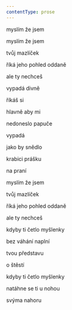 ```yaml
---
contentType: prose
---
```


<section>

myslím že jsem

myslím že jsem

tvůj mazlíček

říká jeho pohled oddaně

ale ty nechceš

vypadá divně

říkáš si

hlavně aby mi

nedoneslo papuče

vypadá

jako by snědlo

krabici prášku

na praní

myslím že jsem

tvůj mazlíček

říká jeho pohled oddaně

ale ty nechceš

kdyby ti četlo myšlenky

bez váhání naplní

tvou představu

o štěstí

kdyby ti četlo myšlenky

natáhne se ti u nohou

svýma nahoru

</section>
